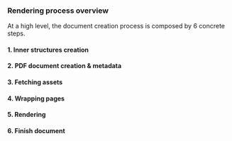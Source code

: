 ### Rendering process overview

At a high level, the document creation process is composed by 6 concrete steps.

#### 1. Inner structures creation

#### 2. PDF document creation & metadata

#### 3. Fetching assets

#### 4. Wrapping pages

#### 5. Rendering

#### 6. Finish document
